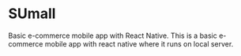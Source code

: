 # SUmall
Basic e-commerce mobile app with React Native.
This is a basic e-commerce mobile app with react native where it runs on local server.
